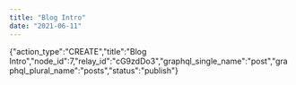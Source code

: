 ```yaml
---
title: "Blog Intro"
date: "2021-06-11"
---
```


{"action\_type":"CREATE","title":"Blog Intro","node\_id":7,"relay\_id":"cG9zdDo3","graphql\_single\_name":"post","graphql\_plural\_name":"posts","status":"publish"}
